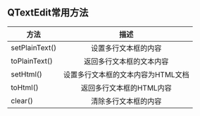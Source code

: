 

## QTextEdit常用方法

| 方法 | 描述 | 
|-----|:-----:|
| setPlainText() | 设置多行文本框的内容 |
| toPlainText() | 返回多行文本框的文本内容 |
| setHtml() | 设置多行文本框的文本内容为HTML文档 |
| toHtml() | 返回多行文本框的HTML内容 |
| clear() | 清除多行文本框的内容 |
